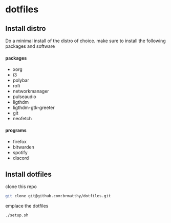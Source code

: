 # dotfiles

## Install distro
Do a minimal install of the distro of choice.
make sure to install the following packages and software
#### packages
- xorg
- i3
- polybar
- rofi
- networkmanager
- pulseaudio
- ligthdm
- ligthdm-gtk-greeter
- git
- neofetch

#### programs
- firefox
- bitwarden
- spotify
- discord

## Install dotfiles
clone this repo
```sh
git clone git@github.com:brmatthy/dotfiles.git
```
emplace the dotfiles
```sh
./setup.sh
```
